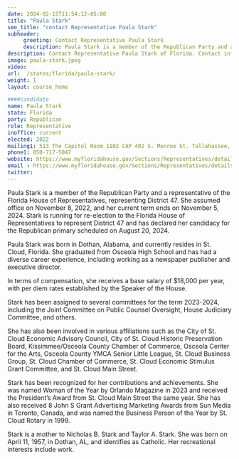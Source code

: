 ```yaml
---
date: 2024-02-15T11:54:12-05:00
title: "Paula Stark"
seo_title: "contact Representative Paula Stark"
subheader:
     greeting: Contact Representative Paula Stark
     description: Paula Stark is a member of the Republican Party and a representative of the Florida House of Representatives, representing District 47. She assumed office on November 8, 2022, and her current term ends on November 5, 2024.
description: Contact Representative Paula Stark of Florida. Contact information for Paula Stark includes email address, phone number, and mailing address.
image: paula-stark.jpeg
video:
url:  /states/florida/paula-stark/
weight: 1
layout: course_home

####candidate
name: Paula Stark
state: Florida
party: Republican
role: Representative
inoffice: current
elected: 2022
mailing1: 513 The Capitol Room 1102 CAP 402 S. Monroe St. Tallahassee, FL 32399-1300
phone1: 850-717-5047
website: https://www.myfloridahouse.gov/Sections/Representatives/details.aspx?MemberId=4878&LegislativeTermId=90/
email : https://www.myfloridahouse.gov/Sections/Representatives/details.aspx?MemberId=4878&LegislativeTermId=90/
twitter:
---
```


Paula Stark is a member of the Republican Party and a representative of the Florida House of Representatives, representing District 47. She assumed office on November 8, 2022, and her current term ends on November 5, 2024. Stark is running for re-election to the Florida House of Representatives to represent District 47 and has declared her candidacy for the Republican primary scheduled on August 20, 2024.

Paula Stark was born in Dothan, Alabama, and currently resides in St. Cloud, Florida. She graduated from Osceola High School and has had a diverse career experience, including working as a newspaper publisher and executive director.

In terms of compensation, she receives a base salary of $18,000 per year, with per diem rates established by the Speaker of the House.

Stark has been assigned to several committees for the term 2023-2024, including the Joint Committee on Public Counsel Oversight, House Judiciary Committee, and others.

She has also been involved in various affiliations such as the City of St. Cloud Economic Advisory Council, City of St. Cloud Historic Preservation Board, Kissimmee/Osceola County Chamber of Commerce, Osceola Center for the Arts, Osceola County YMCA Senior Little League, St. Cloud Business Group, St. Cloud Chamber of Commerce, St. Cloud Economic Stimulus Grant Committee, and St. Cloud Main Street.

Stark has been recognized for her contributions and achievements. She was named Woman of the Year by Orlando Magazine in 2023 and received the President’s Award from St. Cloud Main Street the same year. She has also received 8 John S Grant Advertising Marketing Awards from Sun Media in Toronto, Canada, and was named the Business Person of the Year by St. Cloud Rotary in 1999.

Stark is a mother to Nicholas B. Stark and Taylor A. Stark. She was born on April 11, 1957, in Dothan, AL, and identifies as Catholic. Her recreational interests include work.
